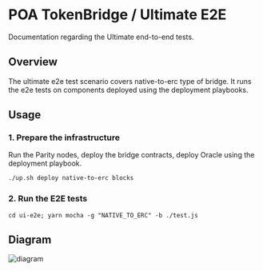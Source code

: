 # POA TokenBridge / Ultimate E2E

Documentation regarding the Ultimate end-to-end tests.

## Overview

The ultimate e2e test scenario covers native-to-erc type of bridge.
It runs the e2e tests on components deployed using the deployment playbooks.


## Usage

### 1. Prepare the infrastructure

Run the Parity nodes, deploy the bridge contracts, deploy Oracle using the deployment playbook.

```bash
./up.sh deploy native-to-erc blocks
```

### 2. Run the E2E tests

```
cd ui-e2e; yarn mocha -g "NATIVE_TO_ERC" -b ./test.js
```

## Diagram

![diagram](./ultimate.png)
